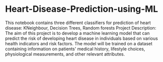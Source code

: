 # Heart-Disease-Prediction-using-ML
This notebook contains three different classifiers for prediction of heart disease: KNeighbour, Decision Trees, Random forests
Project Description:
The aim of this project is to develop a machine learning model that can predict the risk of developing heart disease in individuals based on various health indicators and risk factors. The model will be trained on a dataset containing information on patients' medical history, lifestyle choices, physiological measurements, and other relevant attributes.


